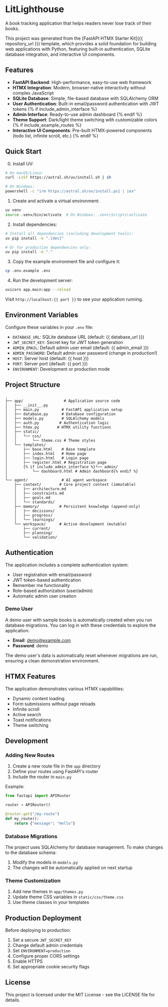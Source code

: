 # LitLighthouse

A book tracking application that helps readers never lose track of their books.

This project was generated from the [FastAPI HTMX Starter Kit]({{ repository_url }}) template, which provides a solid foundation for building web applications with Python, featuring built-in authentication, SQLite database integration, and interactive UI components.

## Features

- **FastAPI Backend**: High-performance, easy-to-use web framework
- **HTMX Integration**: Modern, browser-native interactivity without complex JavaScript
- **SQLite Database**: Simple, file-based database with SQLAlchemy ORM
- **User Authentication**: Built-in email/password authentication with JWT tokens
{% if include_admin_interface %}
- **Admin Interface**: Ready-to-use admin dashboard
{% endif %}
- **Theme Support**: Dark/light theme switching with customizable colors
{% if include_example_routes %}
- **Interactive UI Components**: Pre-built HTMX-powered components (todo list, infinite scroll, etc.)
{% endif %}

## Quick Start

0. Install UV:
```bash
# On macOS/Linux:
curl -LsSf https://astral.sh/uv/install.sh | sh

# On Windows:
powershell -c "irm https://astral.sh/uv/install.ps1 | iex"
```

1. Create and activate a virtual environment:
```bash
uv venv
source .venv/bin/activate  # On Windows: .venv\Scripts\activate
```

2. Install dependencies:
```bash
# Install all dependencies (including development tools):
uv pip install -e ".[dev]"

# Or for production dependencies only:
uv pip install -e "."
```

3. Copy the example environment file and configure it:
```bash
cp .env.example .env
```

4. Run the development server:
```bash
uvicorn app.main:app --reload
```

Visit `http://localhost:{{ port }}` to see your application running.

## Environment Variables

Configure these variables in your `.env` file:

- `DATABASE_URL`: SQLite database URL (default: {{ database_url }})
- `JWT_SECRET_KEY`: Secret key for JWT token generation
- `ADMIN_EMAIL`: Default admin user email (default: {{ admin_email }})
- `ADMIN_PASSWORD`: Default admin user password (change in production!)
- `HOST`: Server host (default: {{ host }})
- `PORT`: Server port (default: {{ port }})
- `ENVIRONMENT`: Development or production mode

## Project Structure

```
.
├── app/                  # Application source code
│   ├── __init__.py
│   ├── main.py          # FastAPI application setup
│   ├── database.py      # Database configuration
│   ├── models.py        # SQLAlchemy models
│   ├── auth.py         # Authentication logic
│   ├── htmx.py        # HTMX utility functions
│   ├── static/
│   │   └── css/
│   │       └── theme.css # Theme styles
│   └── templates/
│       ├── base.html    # Base template
│       ├── index.html   # Home page
│       ├── login.html   # Login page
│       ├── register.html # Registration page
│       {% if include_admin_interface %}└── admin/
│           └── dashboard.html # Admin dashboard{% endif %}
│
└── agent/               # AI agent workspace
    ├── context/        # Core project context (immutable)
    │   ├── architecture.md
    │   ├── constraints.md
    │   ├── goals.md
    │   └── standards/
    ├── memory/         # Persistent knowledge (append-only)
    │   ├── decisions/
    │   ├── progress/
    │   └── learnings/
    └── workspace/      # Active development (mutable)
        ├── current/
        ├── planning/
        └── validation/
```

## Authentication

The application includes a complete authentication system:

- User registration with email/password
- JWT token-based authentication
- Remember me functionality
- Role-based authorization (user/admin)
- Automatic admin user creation

### Demo User

A demo user with sample books is automatically created when you run database migrations. You can log in with these credentials to explore the application:

- **Email**: demo@example.com
- **Password**: demo

The demo user's data is automatically reset whenever migrations are run, ensuring a clean demonstration environment.

## HTMX Features

The application demonstrates various HTMX capabilities:

- Dynamic content loading
- Form submissions without page reloads
- Infinite scroll
- Active search
- Toast notifications
- Theme switching

## Development

### Adding New Routes

1. Create a new route file in the `app` directory
2. Define your routes using FastAPI's router
3. Include the router in `main.py`

Example:
```python
from fastapi import APIRouter

router = APIRouter()

@router.get("/my-route")
def my_route():
    return {"message": "Hello"}
```

### Database Migrations

The project uses SQLAlchemy for database management. To make changes to the database schema:

1. Modify the models in `models.py`
2. The changes will be automatically applied on next startup

### Theme Customization

1. Add new themes in `app/themes.py`
2. Update theme CSS variables in `static/css/theme.css`
3. Use theme classes in your templates

## Production Deployment

Before deploying to production:

1. Set a secure `JWT_SECRET_KEY`
2. Change default admin credentials
3. Set `ENVIRONMENT=production`
4. Configure proper CORS settings
5. Enable HTTPS
6. Set appropriate cookie security flags

## License

This project is licensed under the MIT License - see the LICENSE file for details.
